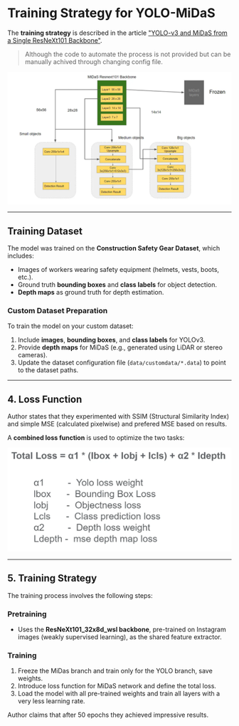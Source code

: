 # **Training Strategy for YOLO-MiDaS**

The **training strategy** is described in the article ["YOLO-v3 and MiDaS from a Single ResNeXt101 Backbone"](https://medium.com/analytics-vidhya/yolo-v3-and-midas-from-a-single-resnext101-backbone-8ba42948bf65). 

>Although the code to automate the process is not provided but can be manually achived through changing config file.

![Training](assets/training.webp)

---

## **Training Dataset**
The model was trained on the **Construction Safety Gear Dataset**, which includes:
- Images of workers wearing safety equipment (helmets, vests, boots, etc.).
- Ground truth **bounding boxes** and **class labels** for object detection.
- **Depth maps** as ground truth for depth estimation.

### **Custom Dataset Preparation**
To train the model on your custom dataset:
1. Include **images**, **bounding boxes**, and **class labels** for YOLOv3.
2. Provide **depth maps** for MiDaS (e.g., generated using LiDAR or stereo cameras).
3. Update the dataset configuration file (`data/customdata/*.data`) to point to the dataset paths.

---

## **4. Loss Function**

Author states that they experimented with SSIM (Structural Similarity Index) and simple MSE (calculated pixelwise) and prefered MSE based on results.

A **combined loss function** is used to optimize the two tasks:


![Loss](assets/loss.webp)

---

## **5. Training Strategy**
The training process involves the following steps:

### **Pretraining**
- Uses the **ResNeXt101_32x8d_wsl backbone**, pre-trained on Instagram images (weakly supervised learning), as the shared feature extractor.

### **Training**
1. Freeze the MiDas branch and train only for the YOLO branch, save weights.
2. Introduce loss function for MiDaS network and define the total loss.
3. Load the model with all pre-trained weights and train all layers with a very less learning rate.

Author claims that after 50 epochs they achieved impressive results.

